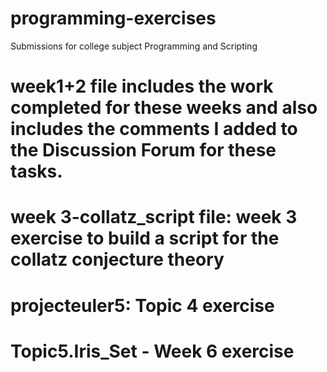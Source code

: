 # programming-exercises
Submissions for college subject Programming and Scripting
# week1+2 file includes the work completed for these weeks and also includes the comments I added to the Discussion Forum for these tasks.
# week 3-collatz_script file: week 3 exercise to build a script for the collatz conjecture theory
# projecteuler5: Topic 4 exercise 
# Topic5.Iris_Set - Week 6 exercise
